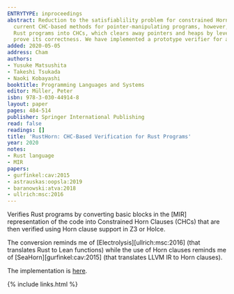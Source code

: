 ```yaml
---
ENTRYTYPE: inproceedings
abstract: Reduction to the satisfiablility problem for constrained Horn clauses (CHCs) is a widely studied approach to automated program verification. The
  current CHC-based methods for pointer-manipulating programs, however, are not very scalable. This paper proposes a novel translation of pointer-manipulating
  Rust programs into CHCs, which clears away pointers and heaps by leveraging ownership. We formalize the translation for a simplified core of Rust and
  prove its correctness. We have implemented a prototype verifier for a subset of Rust and confirmed the effectiveness of our method.
added: 2020-05-05
address: Cham
authors:
- Yusuke Matsushita
- Takeshi Tsukada
- Naoki Kobayashi
booktitle: Programming Languages and Systems
editor: Müller, Peter
isbn: 978-3-030-44914-8
layout: paper
pages: 484-514
publisher: Springer International Publishing
read: false
readings: []
title: 'RustHorn: CHC-Based Verification for Rust Programs'
year: 2020
notes:
- Rust language
- MIR
papers:
- gurfinkel:cav:2015
- astrauskas:oopsla:2019
- baranowski:atva:2018
- ullrich:msc:2016
---
```


Verifies Rust programs by converting basic blocks in the [MIR] representation
of the code into Constrained Horn Clauses (CHCs) that
are then verified using Horn clause support in Z3 or HoIce.

The conversion reminds me of [Electrolysis][ullrich:msc:2016]
(that translates Rust to Lean functions)
while the use of Horn clauses reminds me of [SeaHorn][gurfinkel:cav:2015]
(that translates LLVM IR to Horn clauses).

The implementation is [here](https://github.com/hopv/rust-horn).

{% include links.html %}
